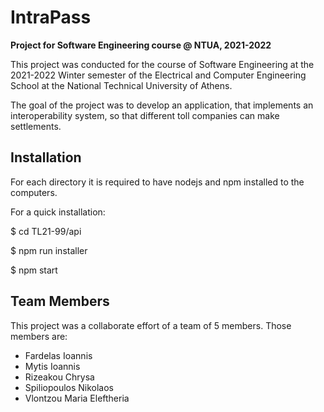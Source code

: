 # IntraPass

**Project for Software Engineering course @ NTUA, 2021-2022**

This project was conducted for the course of Software Engineering at the 2021-2022 Winter semester of the Electrical and Computer Engineering School at the National Technical University of Athens.

The goal of the project was to develop an application, that implements an interoperability system, so that different toll companies can make settlements.

## Installation

For each directory it is required to have nodejs and npm installed to the computers.

For a quick installation:

$ cd TL21-99/api

$ npm run installer

$ npm start

## Team Members

This project was a collaborate effort of a team of 5 members. Those members are:

- Fardelas Ioannis
- Mytis Ioannis
- Rizeakou Chrysa
- Spiliopoulos Nikolaos
- Vlontzou Maria Eleftheria
